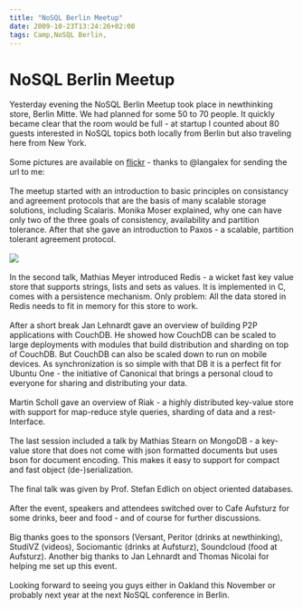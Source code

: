 ```yaml
---
title: "NoSQL Berlin Meetup"
date: 2009-10-23T13:24:26+02:00
tags: Camp,NoSQL Berlin,
---
```


# NoSQL Berlin Meetup


Yesterday evening the NoSQL Berlin Meetup took place in newthinking store, Berlin Mitte. We had planned for some 50 to 
70 people. It quickly became clear that the room would be full - at startup I counted about 80 guests interested in 
NoSQL topics both locally from Berlin but also traveling here from New York.<br><br>Some pictures are available on <a 
href="http://www.flickr.com/photos/langalex/sets/72157622644603890/with/4037001022/">flickr</a> - thanks to @langalex 
for sending the url to me:<br><br>The meetup started with an introduction to basic principles on consistancy and 
agreement protocols that are the basis of many scalable storage solutions, including Scalaris. Monika Moser explained, 
why one can have only two of the three goals of consistency, availability and partition tolerance. After that she gave 
an introduction to Paxos - a scalable, partition tolerant agreement protocol.<br><br><img 
src="http://farm3.static.flickr.com/2751/4036248043_5cbd845cc1.jpg"><br><br>In the second talk, Mathias Meyer 
introduced Redis - a wicket fast key value store that supports strings, lists and sets as values. It is implemented in 
C, comes with a persistence mechanism. Only problem: All the data stored in Redis needs to fit in memory for this store 
to work.<br><br>After a short break Jan Lehnardt gave an overview of building P2P applications with CouchDB. He showed 
how CouchDB can be scaled to large deployments with modules that build distribution and sharding on top of CouchDB. But 
CouchDB can also be scaled down to run on mobile devices. As synchronization is so simple with that DB it is a perfect 
fit for Ubuntu One - the initiative of Canonical that brings a personal cloud to everyone for sharing and distributing 
your data.<br><br>Martin Scholl gave an overview of Riak - a highly distributed key-value store with support for 
map-reduce style queries, sharding of data and a rest-Interface.<br><br>The last session included a talk by Mathias 
Stearn on MongoDB - a key-value store that does not come with json formatted documents but uses bson for document 
encoding. This makes it easy to support for compact and fast object (de-)serialization.<br><br>The final talk was given 
by Prof. Stefan Edlich on object oriented databases.<br><br>After the event, speakers and attendees switched over to 
Cafe Aufsturz for some drinks, beer and food - and of course for further discussions.<br><br>Big thanks goes to the 
sponsors (Versant, Peritor (drinks at newthinking), StudiVZ (videos), Sociomantic (drinks at Aufsturz), Soundcloud 
(food at Aufsturz). Another big thanks to Jan Lehnardt and Thomas Nicolai for helping me set up this 
event.<br><br>Looking forward to seeing you guys either in Oakland this November or probably next year at the next 
NoSQL conference in Berlin.

